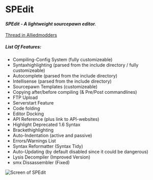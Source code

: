 # SPEdit
#### _SPEdit - A lightweight sourcepawn editor._

[Thread in Alliedmodders](https://forums.alliedmods.net/showthread.php?t=259917)


##### List Of Features:
* Compiling-Config System (fully customizeable)
* Syntaxhighlighting (parsed from the include directory / fully customizeable)
* Autocomplete (parsed from the include directory)
* Intellisense (parsed from the include directory)
* Sourcepawn Templates (customizeable)
* Copying after/before compiling (& Pre/Post commandlines)
* FTP Upload
* Serverstart Feature
* Code folding
* Editor Docking
* API Reference (plus link to API-websites)
* Highlight Deprecated 1.6 Syntax
* Brackethighlighting
* Auto-Indentation (active and passive)
* Errors/Warnings List
* Syntax Reformatter (Syntax Tidy)
* Auto-Updating (by default disabled since it could be dangerous)
* Lysis Decompiler (Improved Version)
* smx Dissassembler (Fixed)

![Screen of SPEdit](http://www.imageupload.co.uk/images/2015/03/15/SPEdit_Demo2.png)